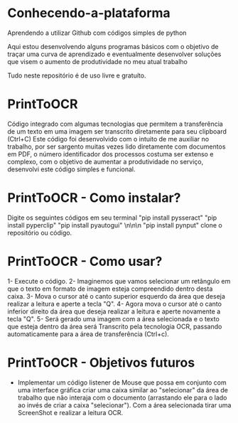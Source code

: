 # Conhecendo-a-plataforma
Aprendendo a utilizar Github com códigos simples de python

Aqui estou desenvolvendo alguns programas básicos com o objetivo de traçar uma curva de aprendizado e eventualmente desenvolver soluções
que visem o aumento de produtividade no meu atual trabalho

Tudo neste repositório é de uso livre e gratuíto.

# PrintToOCR
Código integrado com algumas tecnologias que permitem a transferência de um texto em uma imagem ser transcrito diretamente para seu clipboard (Ctrl+C)
Este código foi desenvolvido com o intuito de me auxiliar no trabalho, por ser sargento muitas vezes lido diretamente com documentos em PDF, o número identificador dos processos costuma ser extenso e complexo, com o objetivo de aumentar a produtividade no serviço, desenvolvi este código simples e funcional.

# PrintToOCR - Como instalar?
Digite os seguintes códigos em seu terminal 
"pip install pysseract"
"pip install pyperclip"
"pip install pyautogui" \n\n\n
"pip install pynput"
clone o repositório ou código.

# PrintToOCR - Como usar?
1- Execute o código.
2- Imaginemos que vamos selecionar um retângulo em que o texto em formato de imagem esteja compreendido dentro desta caixa.
3- Mova o cursor até o canto superior esquerdo da área que deseja realizar a leitura e aperte a tecla "Q".
4- Agora mova o cursor até o canto inferior direito da área que deseja realizar a leitura e aperte novamente a tecla "Q".
5- Será gerado uma imagem com a área selecionada e o texto que esteja dentro da área será Transcrito pela tecnologia OCR, passando automaticamente para a área de transferência (Ctrl+c).

# PrintToOCR - Objetivos futuros
- Implementar um código listener de Mouse que possa em conjunto com uma interface gráfica criar uma caixa similar ao "selecionar" da área de trabalho que não interaja com o documento (arrastando ele para o lado ao invés de criar a caixa "selecionar"). Com a área selecionada tirar uma ScreenShot e realizar a leitura OCR.
